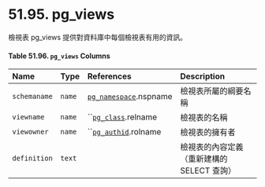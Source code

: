 # 51.95. pg\_views

檢視表 pg\_views 提供對資料庫中每個檢視表有用的資訊。

#### **Table 51.96. `pg_views` Columns**

| Name | Type | References | Description |
| :--- | :--- | :--- | :--- |
| `schemaname` | `name` | [`pg_namespace`](pg_namespace.md).nspname | 檢視表所屬的綱要名稱 |
| `viewname` | `name` | \`\`[`pg_class`](pg_class.md).relname | 檢視表的名稱 |
| `viewowner` | `name` | \`\`[`pg_authid`](pg_authid.md).rolname | 檢視表的擁有者 |
| `definition` | `text` |  | 檢視表的內容定義（重新建構的 SELECT 查詢） |

